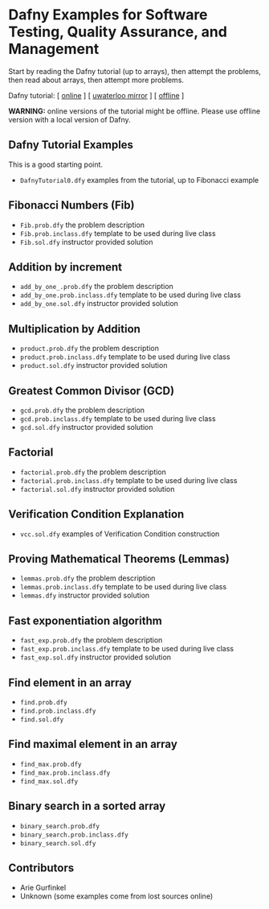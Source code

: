 # Dafny Examples for Software Testing, Quality Assurance, and Management

Start by reading the Dafny tutorial (up to arrays), then attempt the problems, 
then read about arrays, then attempt more problems.

Dafny tutorial: [ [online][dafny tutorial] ] [ [uwaterloo mirror][dafny tutorial mirror] ]
[ [offline][dafny guide] ] 

[dafny guide]: https://www.microsoft.com/en-us/research/publication/getting-started-dafny-guide/
[dafny tutorial]: https://rise4fun.com/Dafny/tutorial/Guide
[dafny tutorial mirror]: https://ece.uwaterloo.ca/~agurfink/stqam//rise4fun-Dafny

__WARNING:__ online versions of the tutorial might be offline. Please use
offline version with a local version of Dafny.

## Dafny Tutorial Examples
This is a good starting point.
  * `DafnyTutorial0.dfy` examples from the tutorial, up to Fibonacci example

## Fibonacci Numbers (Fib)
  * `Fib.prob.dfy` the problem description
  * `Fib.prob.inclass.dfy` template to be used during live class
  * `Fib.sol.dfy` instructor provided solution

## Addition by increment
  * `add_by_one_.prob.dfy` the problem description
  * `add_by_one.prob.inclass.dfy` template to be used during live class
  * `add_by_one.sol.dfy` instructor provided solution

## Multiplication by Addition 
  * `product.prob.dfy` the problem description
  * `product.prob.inclass.dfy` template to be used during live class
  * `product.sol.dfy` instructor provided solution

## Greatest Common Divisor (GCD)
  * `gcd.prob.dfy` the problem description
  * `gcd.prob.inclass.dfy` template to be used during live class
  * `gcd.sol.dfy` instructor provided solution

## Factorial 
  * `factorial.prob.dfy` the problem description
  * `factorial.prob.inclass.dfy` template to be used during live class
  * `factorial.sol.dfy` instructor provided solution

## Verification Condition Explanation
  * `vcc.sol.dfy` examples of Verification Condition construction

## Proving Mathematical Theorems (Lemmas)
  * `lemmas.prob.dfy` the problem description
  * `lemmas.prob.inclass.dfy` template to be used during live class
  * `lemmas.dfy` instructor provided solution

## Fast exponentiation algorithm
  * `fast_exp.prob.dfy` the problem description
  * `fast_exp.prob.inclass.dfy` template to be used during live class
  * `fast_exp.sol.dfy` instructor provided solution

## Find element in an array
  * `find.prob.dfy`
  * `find.prob.inclass.dfy`
  * `find.sol.dfy`
  
## Find maximal element in an array
  * `find_max.prob.dfy`
  * `find_max.prob.inclass.dfy`
  * `find_max.sol.dfy`

## Binary search in a sorted array
  * `binary_search.prob.dfy`
  * `binary_search.prob.inclass.dfy`
  * `binary_search.sol.dfy`


## Contributors

  * Arie Gurfinkel
  * Unknown (some examples come from lost sources online)

